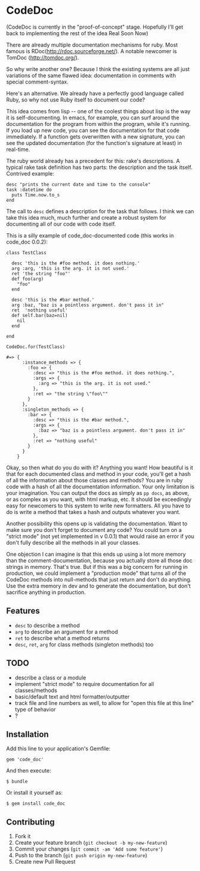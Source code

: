 # CodeDoc

(CodeDoc is currently in the "proof-of-concept" stage. Hopefully I'll get back to implementing the rest of the idea Real Soon Now)

There are already multiple documentation mechanisms for ruby. Most famous is RDoc(http://rdoc.sourceforge.net/). A notable newcomer is TomDoc (http://tomdoc.org/).

So why write another one? Because I think the existing systems are all just variations of the same flawed idea: documentation in comments with special comment-syntax.

Here's an alternative. We already have a perfectly good language called Ruby, so why not use Ruby itself to document our code?

This idea comes from lisp -- one of the coolest things about lisp is the way it is self-documenting. In emacs, for example, you can surf around the documentation for the program from within the program, while it's running. If you load up new code, you can see the documentation for that code immediately. If a function gets overwritten with a new signature, you can see the updated documentation (for the function's signature at least) in real-time.

The ruby world already has a precedent for this: rake's descriptions. A typical rake task definition has two parts: the description and the task itself. Contrived example:

    desc "prints the current date and time to the console"
    task :datetime do
      puts Time.now.to_s
    end

The call to `desc` defines a description for the task that follows. I think we can take this idea much, much further and create a robust system for documenting all of our code with code itself.

This is a silly example of code_doc-documented code (this works in code_doc 0.0.2):

    class TestClass

      desc 'this is the #foo method. it does nothing.'
      arg :arg, 'this is the arg. it is not used.'
      ret 'the string "foo"'
      def foo(arg)
        "foo"
      end

      desc 'this is the #bar method.'
      arg :baz, "baz is a pointless argument. don't pass it in"
      ret  'nothing useful'
      def self.bar(baz=nil)
        nil
      end

    end

    CodeDoc.for(TestClass)

    #=> {
          :instance_methods => {
            :foo => {
              :desc => "this is the #foo method. it does nothing.",
              :args => {
                :arg => "this is the arg. it is not used."
              },
              :ret => "the string \"foo\""
            }
          },
          :singleton_methods => {
            :bar => {
              :desc => "this is the #bar method.",
              :args => {
                :baz => "baz is a pointless argument. don't pass it in"
              },
              :ret => "nothing useful"
            }
          }
        }

Okay, so then what do you do with it? Anything you want! How beautiful is it that for each documented class and method in your code, you'll get a hash of all the information about those classes and methods? You are in ruby code with a hash of all the documentation information. Your only limitation is your imagination. You can output the docs as simply as `pp docs`, as above, or as complex as you want, with html markup, etc. It should be exceedingly easy for newcomers to this system to write new formatters. All you have to do is write a method that takes a hash and outputs whatever you want.

Another possibility this opens up is validating the documentation. Want to make sure you don't forget to document any code? You could turn on a "strict mode" (not yet implemented in v 0.0.1) that would raise an error if you don't fully describe all the methods in all your classes.

One objection I can imagine is that this ends up using a lot more memory than the comment-documentation, because you actually store all those doc strings in memory. That's true. But if this was a big concern for running in production, we could implement a "production mode" that turns all of the CodeDoc methods into null-methods that just return and don't do anything. Use the extra memory in dev and to generate the documentation, but don't sacrifice anything in production.


## Features

- `desc` to describe a method
- `arg` to describe an argument for a method
- `ret` to describe what a method returns
- `desc`, `ret`, `arg` for class methods (singleton methods) too

## TODO

- describe a class or a module
- implement "strict mode" to require documentation for all classes/methods
- basic/default text and html formatter/outputter
- track file and line numbers as well, to allow for "open this file at this line" type of behavior
- ?

## Installation

Add this line to your application's Gemfile:

    gem 'code_doc'

And then execute:

    $ bundle

Or install it yourself as:

    $ gem install code_doc


## Contributing

1. Fork it
2. Create your feature branch (`git checkout -b my-new-feature`)
3. Commit your changes (`git commit -am 'Add some feature'`)
4. Push to the branch (`git push origin my-new-feature`)
5. Create new Pull Request
